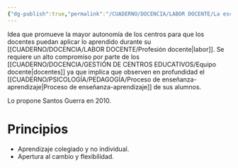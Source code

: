 ```yaml
---
{"dg-publish":true,"permalink":"/CUADERNO/DOCENCIA/LABOR DOCENTE/La escuela que aprende/"}
---
```


Idea que promueve la mayor autonomía de los centros para que los docentes puedan aplicar lo aprendido durante su [[CUADERNO/DOCENCIA/LABOR DOCENTE/Profesión docente\|labor]]. Se requiere un alto compromiso por parte de los [[CUADERNO/DOCENCIA/GESTIÓN DE CENTROS EDUCATIVOS/Equipo docente\|docentes]] ya que implica que observen en profundidad el [[CUADERNO/PSICOLOGÍA/PEDAGOGÍA/Proceso de enseñanza-aprendizaje\|Proceso de enseñanza-aprendizaje]] de sus alumnos.

Lo propone Santos Guerra en 2010.

# Principios
- Aprendizaje colegiado y no individual.
- Apertura al cambio y flexibilidad.